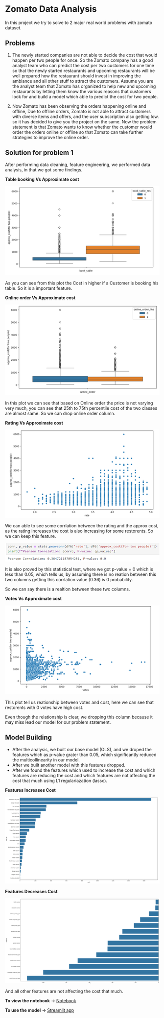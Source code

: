
# Zomato Data Analysis

In this project we try to solve to 2 major real world problems with zomato dataset.

## Problems

1. The newly started companies are not able to decide the cost that would happen per two people for once. So the Zomato company has a good analyst team who can predict the cost per two customers for one time so that the newly started restaurants and upcoming 
restaurants will be well prepared how the restaurant should invest in improving the ambiance and all other stuff to attract the customers. Assume you are the analyst team that Zomato has organized to help new and upcoming restaurants by letting them know the various reasons that customers look for and build a model which able to predict the cost for two people. 

2. Now Zomato has been observing the orders happening online and 
offline, Due to offline orders, Zomato is not able to attract customers with diverse items and 
offers, and the user subscription also getting low. so it has decided to give you the project 
on the same. Now the problem statement is that Zomato wants to know whether the 
customer would order the orders online or offline so that Zomato can take further 
strategies to improve the online order. 

## Solution for problem 1

After performing data cleaning, feature engineering, we performed data analysis, in that we got some findings.





**Table booking Vs Approximate cost**

![App Screenshot](zomato_data_analysis_screenshots/book_table_vs_aprx_cost.png)

As you can see from this plot the Cost in higher if a Customer is booking his table. So it is a important feature.

**Online order Vs Approximate cost**

![App Screenshot](zomato_data_analysis_screenshots/online_order_vs_aprox_cost.png)

In this plot we can see that based on Online order the price is not varying very much, you can see that 25th to 75th percentile cost of the two classes are almost same. So we can drop online order column.

**Rating Vs Approximate cost**

![App Screenshot](zomato_data_analysis_screenshots/rate_vs_aprox_cost.png)

We can able to see some corrlation between the rating and the approx cost, as the rating increases the cost is also increasing for some restorents. So we can keep this feature.

![App Screenshot](zomato_data_analysis_screenshots/rate_vs_aprox_cost_stat_test.png)

It is also proved by this statistical test, where we got p-value = 0 which is less than 0.05, which tells us, by assuming there is no reation between this two columns getting this corrlation value (0.36) is 0 probability.

So we can say there is a realtion between these two columns.

**Votes Vs Approximate cost**

![App Screenshot](zomato_data_analysis_screenshots/votes_vs_arox_cost.png)

This plot tell us reationship between votes and cost, here we can see that restorents with 0 votes have high cost.

Even though the relationship is clear, we dropping this column because it may miss lead our model for our problem statement.



## Model Building 

- After the analysis, we built our base model (OLS), and we droped the features which as p-value grater than 0.05, which significantly reduced the multicollinearity in our model.
- After we built another model with this features dropped.
- After we found the features which used to increase the cost and which features are reducing the cost and which features are not affecting the cost that much using L1 regulariazation (lasso).

**Features Increases Cost**

![App Screenshot](zomato_data_analysis_screenshots/features_increases_cost.png)

**Features Decreases Cost**

![App Screenshot](zomato_data_analysis_screenshots/features_decreases_cost.png)

And all other features are not affecting the cost that much.


**To view the notebook** -> [Notebook]('notebooks/zomato_data_analysis.ipynb')

**To use the model** -> [Streamlit app]('https://zomatodataanalysis-by-giridaran.streamlit.app/')




